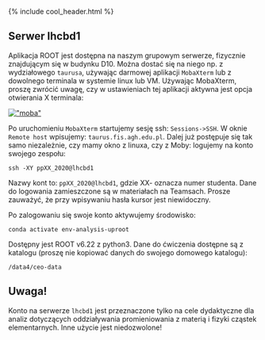 {% include cool_header.html %}

## Serwer lhcbd1

Aplikacja ROOT jest dostępna na naszym grupowym serwerze, fizycznie znajdującym się w budynku D10. Można dostać się na niego np. z wydziałowego `taurusa`, używając darmowej aplikacji `MobaXterm` lub z dowolnego terminala w systemie linux lub VM. 
Używając MobaXterm, proszę zwrócić uwagę, czy w ustawieniach tej aplikacji aktywna jest opcja otwierania X terminala:

[!["moba"](Images/moba.jpg)](Images/moba.jpg)

Po uruchomieniu `MobaXterm` startujemy sesję ssh: `Sessions->SSH`. W oknie `Remote host` wpisujemy: `taurus.fis.agh.edu.pl`.
Dalej już postępuje się tak samo niezależnie, czy mamy okno z linuxa, czy z Moby:  logujemy na konto swojego zespołu:
```
ssh -XY ppXX_2020@lhcbd1
```
Nazwy kont to: `ppXX_2020@lhcbd1`, gdzie XX- oznacza numer studenta. Dane do logowania zamieszczone są w materiałach na Teamsach. Prosze zauważyć, że przy wpisywaniu hasła kursor jest niewidoczny. 

Po zalogowaniu się swoje konto aktywujemy środowisko:
```
conda activate env-analysis-uproot
```
Dostępny jest ROOT v6.22 z python3.
Dane do ćwiczenia dostępne są z katalogu (proszę nie kopiować danych do swojego domowego katalogu):
```
/data4/ceo-data
```
## Uwaga!
Konto na serwerze `lhcbd1` jest przeznaczone tylko na cele dydaktyczne dla analiz dotyczących oddziaływania promieniowania z materią i fizyki cząstek elementarnych. Inne użycie jest niedozwolone! 
